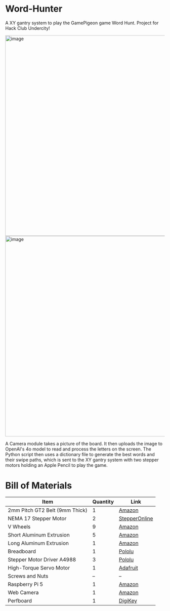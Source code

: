 # Word-Hunter
A XY gantry system to play the GamePigeon game Word Hunt. Project for Hack Club Undercity!

<img width="844" height="634" alt="image" src="https://github.com/user-attachments/assets/873782df-94c3-4f82-9829-089fa519c28a" />
<img width="844" height="634" alt="image" src="https://github.com/user-attachments/assets/99965f96-0234-4153-ba71-753c397424b3" />


A Camera module takes a picture of the board. It then uploads the image to OpenAI's 4o model to read and process the letters on the screen. The Python script then uses a dictionary file to generate the best words and their swipe paths, which is sent to the XY gantry system with two stepper motors holding an Apple Pencil to play the game.

# Bill of Materials

| Item                          | Quantity | Link |
|-------------------------------|----------|------|
| 2mm Pitch GT2 Belt (9mm Thick) | 1 | [Amazon](https://www.amazon.com/Seekliny-Non-Slip-Creality-Anycubic-Artillery/dp/B0CX1CXZH2?source=ps-sl-shoppingads-lpcontext&ref_=fplfs&psc=1&smid=A2DGLVBBDAJTOF&gQT=2) |
| NEMA 17 Stepper Motor        | 2 | [StepperOnline](https://www.omc-stepperonline.com/fr/nema-17-bipolaire-59ncm-84oz-in-2a-42x48mm-4-fils-avec-1m-de-cable-et-connecteur-17hs19-2004s1) |
| V Wheels                     | 9 | [Amazon](https://www.amazon.com/V-Slot-Aluminum-Profiles-Printer-Special/dp/B0F4PNHJXP?gQT=1) |
| Short Aluminum Extrusion    | 5 | [Amazon](https://www.amazon.com/European-Standard-Anodized-Aluminum-Extrusion/dp/B09JSN97Y9?source=ps-sl-shoppingads-lpcontext&ref_=fplfs&psc=1&smid=A2E52U58FCDBRC&gPromoCode=14155643339598177024&gQT=1) |
| Long Aluminum Extrusion     | 1 | [Amazon](https://www.amazon.com/European-Standard-Anodized-Aluminum-Extrusion/dp/B09JSN97Y9?source=ps-sl-shoppingads-lpcontext&ref_=fplfs&psc=1&smid=A2E52U58FCDBRC&gPromoCode=14155643339598177024&gQT=1) |
| Breadboard                  | 1 | [Pololu](https://www.pololu.com/product/4000?gQT=1) |
| Stepper Motor Driver A4988  | 3 | [Pololu](https://www.pololu.com/product/1182) |
| High-Torque Servo Motor     | 1 | [Adafruit](https://www.adafruit.com/product/1142?gQT=1) |
| Screws and Nuts             | – | – |
| Raspberry Pi 5              | 1 | [Amazon](https://www.amazon.com/Raspberry-Pi-8GB-SC1112-Quad-core/dp/B0CK2FCG1K?source=ps-sl-shoppingads-lpcontext&ref_=fplfs&psc=1&smid=A3FPRP7I8FTOOJ) |
| Web Camera                  | 1 | [Amazon](https://www.amazon.com/FWV-Streaming-Microphone-Desktop-Studying/dp/B0D72VQR6Q?source=ps-sl-shoppingads-lpcontext&ref_=fplfs&psc=1&smid=A36LVV2HAP7FK3&gQT=1) |
| Perfboard                   | 1 | [DigiKey](https://www.digikey.com/en/products/detail/schmalztech,-llc/ST-PERF-1-3/15786862?gQT=1) |

